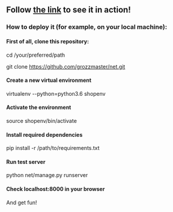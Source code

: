 ## Follow [the link](http://grozzmaster.pythonanywhere.com) to see it in action!

### How to deploy it (for example, on your local machine):

#### First of all, clone this repository:
cd /your/preferred/path

git clone https://github.com/grozzmaster/net.git

#### Create a new virtual environment
virtualenv --python=python3.6 shopenv

#### Activate the environment
source shopenv/bin/activate

#### Install required dependencies
pip install -r /path/to/requirements.txt

#### Run test server
python net/manage.py runserver

#### Check localhost:8000 in your browser
And get fun!


